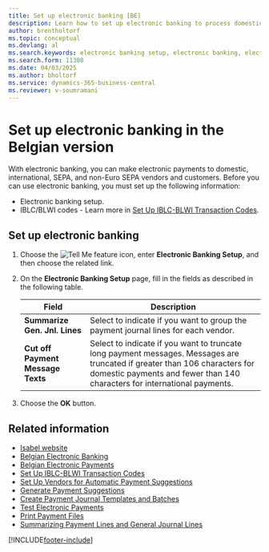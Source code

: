 ```yaml
---
title: Set up electronic banking [BE]
description: Learn how to set up electronic banking to process domestic, international, SEPA, and non-Euro SEPA payments for vendors and customers in the Belgian version of Business Central.
author: brentholtorf
ms.topic: conceptual
ms.devlang: al
ms.search.keywords: electronic banking setup, electronic banking, electronic payments, Belgian version
ms.search.form: 11308
ms.date: 04/03/2025
ms.author: bholtorf
ms.service: dynamics-365-business-central
ms.reviewer: v-soumramani
---
```


# Set up electronic banking in the Belgian version

With electronic banking, you can make electronic payments to domestic, international, SEPA, and non-Euro SEPA vendors and customers. Before you can use electronic banking, you must set up the following information:  

- Electronic banking setup.  
- IBLC/BLWI codes - Learn more in [Set Up IBLC-BLWI Transaction Codes](how-to-set-up-iblc-blwi-transaction-codes.md).  

## Set up electronic banking  

1. Choose the ![Tell Me feature](../../media/ui-search/search_small.png "Tell me what you want to do") icon, enter **Electronic Banking Setup**, and then choose the related link.  
1. On the **Electronic Banking Setup** page, fill in the fields as described in the following table.

   |Field|Description|  
   |---------------------------------|---------------------------------------|  
   |**Summarize Gen. Jnl. Lines**|Select to indicate if you want to group the payment journal lines for each vendor.|  
   |**Cut off Payment Message Texts**|Select to indicate if you want to truncate long payment messages. Messages are truncated if greater than 106 characters for domestic payments and fewer than 140 characters for international payments.|  

1. Choose the **OK** button.  

## Related information

- [Isabel website](https://go.microsoft.com/fwlink/?LinkId=210323)
- [Belgian Electronic Banking](belgian-electronic-banking.md)
- [Belgian Electronic Payments](belgian-electronic-payments.md)
- [Set Up IBLC-BLWI Transaction Codes](how-to-set-up-iblc-blwi-transaction-codes.md)
- [Set Up Vendors for Automatic Payment Suggestions](how-to-set-up-vendors-for-automatic-payment-suggestions.md)
- [Generate Payment Suggestions](how-to-generate-payment-suggestions.md)
- [Create Payment Journal Templates and Batches](how-to-create-payment-journal-templates-and-batches.md)
- [Test Electronic Payments](how-to-test-electronic-payments.md)
- [Print Payment Files](how-to-print-payment-files.md)
- [Summarizing Payment Lines and General Journal Lines](summarizing-payment-lines-and-general-journal-lines.md)  

[!INCLUDE[footer-include](../../includes/footer-banner.md)]
